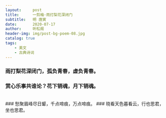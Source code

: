 ```yaml
---
layout:     post
title:      一剪梅·雨打梨花深闭门
subtitle:   明 唐寅
date:       2020-07-17
author:     听松阁
header-img: img/post-bg-poem-08.jpg
catalog: true
tags:
    - 美文
    - 古典诗词
---
```



### 雨打梨花深闭门，孤负青春，虚负青春。
### 赏心乐事共谁论？花下销魂，月下销魂。
<br>
### 愁聚眉峰尽日颦，千点啼痕，万点啼痕。
### 晓看天色暮看云，行也思君，坐也思君。
